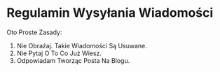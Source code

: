 # Regulamin Wysyłania Wiadomości
Oto Proste Zasady:
1. Nie Obraźaj. Takie Wiadomości Są Usuwane.
2. Nie Pytaj O To Co Już Wiesz.
3. Odpowiadam Tworząc Posta Na Blogu.
